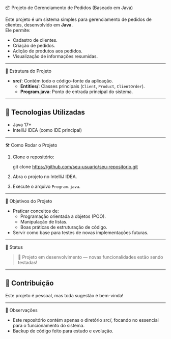 📦 Projeto de Gerenciamento de Pedidos (Baseado em Java)

Este projeto é um sistema simples para gerenciamento de pedidos de clientes, desenvolvido em **Java**.  
Ele permite:
- Cadastro de clientes.
- Criação de pedidos.
- Adição de produtos aos pedidos.
- Visualização de informações resumidas.

---
📁 Estrutura do Projeto

- **src/**: Contém todo o código-fonte da aplicação.
  - **Entities/**: Classes principais (`Client`, `Product`, `ClientOrder`).
  - **Program.java**: Ponto de entrada principal do sistema.

---
## 🚀 Tecnologias Utilizadas

- Java 17+
- IntelliJ IDEA (como IDE principal)

---
 🛠 Como Rodar o Projeto

1. Clone o repositório:
  
   git clone https://github.com/seu-usuario/seu-repositorio.git
   
2. Abra o projeto no IntelliJ IDEA.
3. Execute o arquivo `Program.java`.

---
🎯 Objetivos do Projeto

- Praticar conceitos de:
  - Programação orientada a objetos (POO).
  - Manipulação de listas.
  - Boas práticas de estruturação de código.
- Servir como base para testes de novas implementações futuras.

---
📜 Status

> 🚧 Projeto em desenvolvimento — novas funcionalidades estão sendo testadas!

---

## 🤝 Contribuição

Este projeto é pessoal, mas toda sugestão é bem-vinda!

---
 🧠 Observações

- Este repositório contém apenas o diretório src/, focando no essencial para o funcionamento do sistema.
- Backup de código feito para estudo e evolução.

